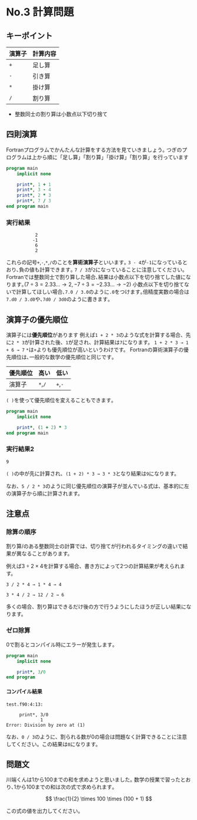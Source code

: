 # No.3 計算問題

## キーポイント

|演算子|計算内容|
|-----|------|
|`+`|足し算|
|`-`|引き算|
|`*`|掛け算|
|`/`|割り算|

* 整数同士の割り算は小数点以下切り捨て

## 四則演算

Fortranプログラムでかんたんな計算をする方法を見ていきましょう｡
つぎのプログラムは上から順に「足し算」「割り算」「掛け算」「割り算」を行っています

``` fortran
program main
    implicit none

    print*, 1 + 1
    print*, 3 - 4
    print*, 2 * 3
    print*, 7 / 3
end program main
```

### 実行結果

``` text
           2
          -1
           6
           2
```

これらの記号`+`,`-`,`*`,`/`のことを**算術演算子**といいます｡
`3 - 4`が`-1`になっているとおり､負の値も計算できます｡
`7 / 3`が`2`になっていることに注意してください｡Fortranでは整数同士で割り算した場合､結果は小数点以下を切り捨てした値になります｡($7 \div 3 = 2.33... \rightarrow 2, -7 \div 3 = -2.33... \rightarrow -2$)
小数点以下を切り捨てないで計算してほしい場合､`7.0 / 3.0`のように`.0`をつけます｡倍精度実数の場合は`7.d0 / 3.d0`や､`7d0 / 3d0`のように書きます｡

## 演算子の優先順位

演算子には**優先順位**があります
例えば`1 + 2 * 3`のような式を計算する場合、先に`2 * 3`が計算された後、`1`が足され、計算結果は`7`になります。
`1 + 2 * 3 → 1 + 6 → 7`
`*`は`+`よりも優先順位が高いというわけです。
Fortranの算術演算子の優先順位は､一般的な数学の優先順位と同じです｡

|優先順位|高い|低い|
|------|---|---|
|演算子|`*`,`/`|`+`,`-`|

`( )`を使って優先順位を変えることもできます｡

``` fortran
program main
    implicit none

    print*, (1 + 2) * 3
end program main
```

### 実行結果2

``` text
9
```

`( )`の中が先に計算され、`(1 + 2) * 3 → 3 * 3`となり結果は`9`になります。

なお、`5 / 2 * 3`のように同じ優先順位の演算子が並んでいる式は、基本的に左の演算子から順に計算されます。

## 注意点

### 除算の順序

割り算/のある整数同士の計算では、切り捨てが行われるタイミングの違いで結果が異なることがあります。

例えば$3 \div 2 \times 4$を計算する場合、書き方によって2つの計算結果が考えられます。

`3 / 2 * 4 → 1 * 4 → 4`

`3 * 4 / 2 → 12 / 2 → 6`

多くの場合、割り算はできるだけ後の方で行うようにしたほうが正しい結果になります。

### ゼロ除算

0で割るとコンパイル時にエラーが発生します｡

``` fortran
program main
    implicit none

    print*, 3/0
end program
```

#### コンパイル結果

``` text
test.f90:4:13:

     print*, 3/0
             1
Error: Division by zero at (1)
```

なお、`0 / 3`のように、割られる数が0の場合は問題なく計算できることに注意してください。この結果は`0`になります。

## 問題文

川端くんは1から100までの和を求めようと思いました｡
数学の授業で習ったとおり､1から100までの和は次の式で求められます｡

$$
\frac{1}{2} \times 100 \times (100 + 1)
$$

この式の値を出力してください｡
